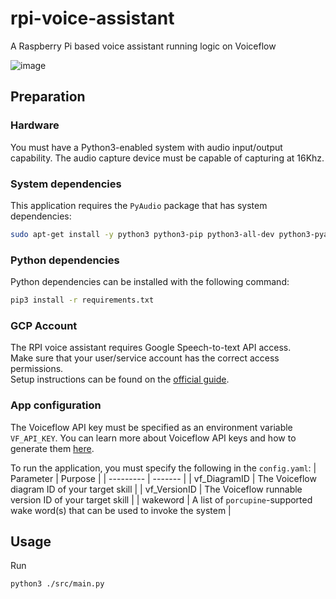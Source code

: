 # rpi-voice-assistant
A Raspberry Pi based voice assistant running logic on Voiceflow

![image](img/Rpi_assistant.jpg)

## Preparation

### Hardware
You must have a Python3-enabled system with audio input/output capability. 
The audio capture device must be capable of capturing at 16Khz. 

### System dependencies
This application requires the `PyAudio` package that has system dependencies: 
```bash
sudo apt-get install -y python3 python3-pip python3-all-dev python3-pyaudio portaudio19-dev libsndfile1 mpg123 mplayer
```

### Python dependencies
Python dependencies can be installed with the following command: 
```bash
pip3 install -r requirements.txt
```

### GCP Account
The RPI voice assistant requires Google Speech-to-text API access.  
Make sure that your user/service account has the correct access permissions.  
Setup instructions can be found on the [official guide](https://cloud.google.com/speech-to-text/docs/libraries).

### App configuration
The Voiceflow API key must be specified as an environment variable `VF_API_KEY`. You can learn more about Voiceflow API keys and how to generate them [here](https://www.voiceflow.com/blog/voiceflow-api).  

To run the application, you must specify the following in the `config.yaml`: 
| Parameter | Purpose |
| --------- | ------- |
| vf_DiagramID | The Voiceflow diagram ID of your target skill |
| vf_VersionID | The Voiceflow runnable version ID of your target skill |
| wakeword | A list of `porcupine`-supported wake word(s) that can be used to invoke the system |

## Usage
Run 
```bash
python3 ./src/main.py
```